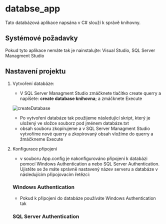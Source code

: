 # databse_app

Tato databázová aplikace napsána v C# slouží k správě knihovny.

## Systémové požadavky

Pokud tyto aplikace nemáte tak je nainstalujte: Visual Studio, SQL Server Managment Studio

## Nastavení projektu 

1. Vytvoření databáze:
   - V SQL Server Managment Studio zmáčknete tlačítko create querry a napíšete: **create database knihovna**; a zmáčknete Execute
     
   ![createDatabase](https://github.com/user-attachments/assets/200ab74a-6b0d-4314-80f9-b373d3d15f44)

   - Po vytvoření databáze tak použijeme následující skript, který je uložený ve složce souborz pod jménem databáze.txt
   - obsah souboru zkopírujeme a v SQL Server Managment Studio vytvoříme nové querry a zkopírovaný obsah vložíme do querry a žmáčkneme Execute
     
3. Konfigurace připojení 
   - v souboru App.config je nakonfigurováno připojení k databázi pomocí Windows Authentication a nebo SQL Server Authentication. Ujistěte se že máte správně nastavený název serveru a databáze v následujícím připojovacím řetězci:
     


   ### Windows Authentication
   - Pokud k připojení do databáze používáte Windows Authentication tak 
   ### SQL Server Authentication
